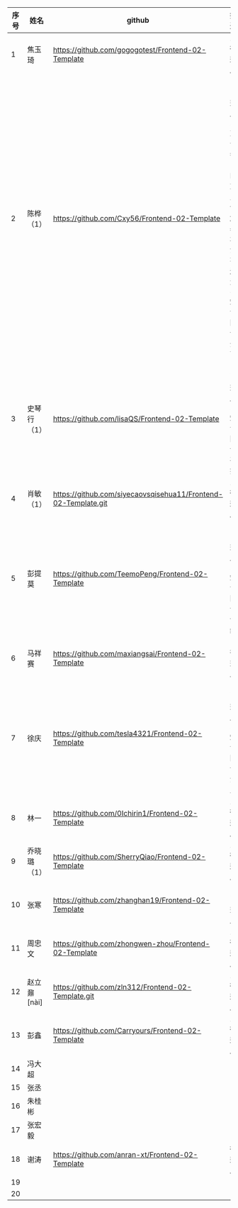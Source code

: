 | 序号 | 姓名        | github                                                       | 描述                                                         |
| ---- | ----------- | ------------------------------------------------------------ | ------------------------------------------------------------ |
| 1    | 焦玉琦      | https://github.com/gogogotest/Frontend-02-Template           | **1.待完成**                                                 |
| 2    | 陈桦（1）   | https://github.com/Cxy56/Frontend-02-Template                | 1.已完成<br />2.对于老师的重点讲解基本没有遗漏<br />3.知识图谱全面 |
| 3    | 史琴行（1） | https://github.com/lisaQS/Frontend-02-Template               | 1.已完成<br />2.知识图谱甚好                                 |
| 4    | 肖敏（1）   | https://github.com/siyecaovsqisehua11/Frontend-02-Template.git | **1.待完成**                                                 |
| 5    | 彭提莫      | https://github.com/TeemoPeng/Frontend-02-Template            | 1.已完成<br />2.知识图谱详细                                 |
| 6    | 马祥赛      | https://github.com/maxiangsai/Frontend-02-Template           | 1.待完成                                                     |
| 7    | 徐庆        | https://github.com/tesla4321/Frontend-02-Template            | 1.已完成<br />2.知识图谱深入                                 |
| 8    | 林一        | https://github.com/0Ichirin1/Frontend-02-Template            | **1.待完成**                                                 |
| 9    | 乔晓璐（1） | https://github.com/SherryQiao/Frontend-02-Template           | **1.待完成**                                                 |
| 10   | 张寒        | https://github.com/zhanghan19/Frontend-02-Template           | 1.已完成                                                     |
| 11   | 周忠文      | https://github.com/zhongwen-zhou/Frontend-02-Template        | **1.待完成**                                                 |
| 12   | 赵立鼐[nài] | https://github.com/zln312/Frontend-02-Template.git           | **1.待完成**                                                 |
| 13   | 彭鑫        | https://github.com/Carryours/Frontend-02-Template            | **1.待完成**                                                 |
| 14   | 冯大超      |                                                              |                                                              |
| 15   | 张丞        |                                                              |                                                              |
| 16   | 朱桂彬      |                                                              |                                                              |
| 17   | 张宏毅      |                                                              |                                                              |
| 18   | 谢涛        | https://github.com/anran-xt/Frontend-02-Template             | **待完成**                                                   |
| 19   |             |                                                              |                                                              |
| 20   |             |                                                              |                                                              |